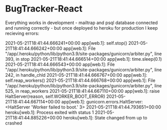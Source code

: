 # BugTracker-React
Everything works in development -  mailtrap and psql database connected and running correctly -  but once deployed to heroku for production I keep recieving errors:

2021-05-21T18:41:44.666241+00:00 app[web.1]:     self.stop()
2021-05-21T18:41:44.666242+00:00 app[web.1]:   File "/app/.heroku/python/lib/python3.9/site-packages/gunicorn/arbiter.py", line 393, in stop
2021-05-21T18:41:44.666514+00:00 app[web.1]:     time.sleep(0.1)
2021-05-21T18:41:44.666543+00:00 app[web.1]:   File "/app/.heroku/python/lib/python3.9/site-packages/gunicorn/arbiter.py", line 242, in handle_chld
2021-05-21T18:41:44.666767+00:00 app[web.1]:     self.reap_workers()
2021-05-21T18:41:44.666768+00:00 app[web.1]:   File "/app/.heroku/python/lib/python3.9/site-packages/gunicorn/arbiter.py", line 525, in reap_workers
2021-05-21T18:41:44.667110+00:00 app[web.1]:     raise HaltServer(reason, self.WORKER_BOOT_ERROR)
2021-05-21T18:41:44.667114+00:00 app[web.1]: gunicorn.errors.HaltServer: <HaltServer 'Worker failed to boot.' 3>
2021-05-21T18:41:44.793651+00:00 heroku[web.1]: Process exited with status 1
2021-05-21T18:41:44.885226+00:00 heroku[web.1]: State changed from up to crashed
